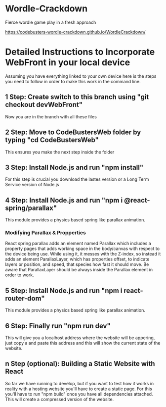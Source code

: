 # Wordle-Crackdown
Fierce wordle game play in a fresh approach

https://codebusters-wordle-crackdown.github.io/WordleCrackdown/

# Detailed Instructions to Incorporate WebFront in your local device

Assuming you have everything linked to your own device here is the steps you need to follow in order to make this work in the command line.

## 1 Step: Create switch to this branch using "git checkout devWebFront"

Now you are in the branch with all these files

## 2 Step: Move to CodeBustersWeb folder by typing "cd CodeBustersWeb"

This ensures you make the next step inside the folder

## 3 Step: Install Node.js and run "npm install"

For this step is crucial you download the lastes version or a Long Term Service version of Node.js

## 4 Step: Install Node.js and run "npm i @react-spring/parallax"

This module provides a physics based spring like parallax animation.

### Modifying Parallax & Propperties

React spring parallax adds an element named Parallax which includes a property pages that adds working space in the body/canvas with respect to the device being use. While using it, it messes with the Z-index, so instead it adds an element ParallaxLayer, which has properties offset, to indicate layers or position, and speed, that species how fast it should move. Be aware that ParallaxLayer should be always inside the Parallax element in order to work.

## 5 Step: Install Node.js and run "npm i react-router-dom"
This module provides a physics based spring like parallax animation.

## 6 Step: Finally run "npm run dev"

This will give you a localhost address where the website will be appering, just copy a and paste
this address and this will show the current state of the website.

## n Step (optional): Building a Static Website with React

So far we have running to develop, but if you want to test how it works in reality with a hosting website you'll have to create a static page. For this you'll have to run "npm build" once you have all dependencies attached. This will create a compressed version of the website.
